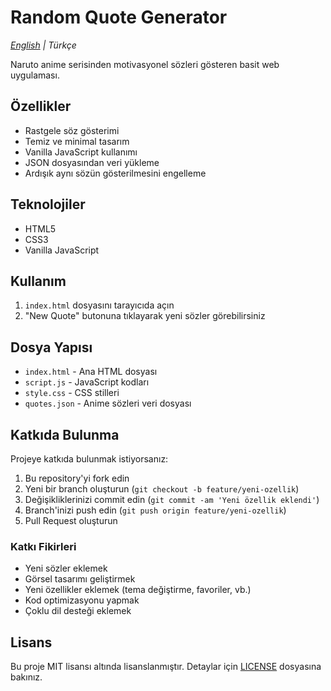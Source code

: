 # Random Quote Generator

_[English](README.md) | Türkçe_

Naruto anime serisinden motivasyonel sözleri gösteren basit web uygulaması.

## Özellikler

- Rastgele söz gösterimi
- Temiz ve minimal tasarım
- Vanilla JavaScript kullanımı
- JSON dosyasından veri yükleme
- Ardışık aynı sözün gösterilmesini engelleme

## Teknolojiler

- HTML5
- CSS3
- Vanilla JavaScript

## Kullanım

1. `index.html` dosyasını tarayıcıda açın
2. "New Quote" butonuna tıklayarak yeni sözler görebilirsiniz

## Dosya Yapısı

- `index.html` - Ana HTML dosyası
- `script.js` - JavaScript kodları
- `style.css` - CSS stilleri
- `quotes.json` - Anime sözleri veri dosyası

## Katkıda Bulunma

Projeye katkıda bulunmak istiyorsanız:

1. Bu repository'yi fork edin
2. Yeni bir branch oluşturun (`git checkout -b feature/yeni-ozellik`)
3. Değişikliklerinizi commit edin (`git commit -am 'Yeni özellik eklendi'`)
4. Branch'inizi push edin (`git push origin feature/yeni-ozellik`)
5. Pull Request oluşturun

### Katkı Fikirleri

- Yeni sözler eklemek
- Görsel tasarımı geliştirmek
- Yeni özellikler eklemek (tema değiştirme, favoriler, vb.)
- Kod optimizasyonu yapmak
- Çoklu dil desteği eklemek

## Lisans

Bu proje MIT lisansı altında lisanslanmıştır. Detaylar için [LICENSE](LICENSE) dosyasına bakınız.
